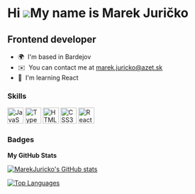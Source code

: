 Hi ![](https://user-images.githubusercontent.com/18350557/176309783-0785949b-9127-417c-8b55-ab5a4333674e.gif)My name is Marek Juričko
=====================================================================================================================================

Frontend developer
------------------

* 🌍  I'm based in Bardejov
* ✉️  You can contact me at [marek.juricko@azet.sk](mailto:marek.juricko@azet.sk)
* 🧠  I'm learning React

### Skills


<p align="left">
<a href="https://developer.mozilla.org/en-US/docs/Web/JavaScript" target="_blank" rel="noreferrer"><img src="https://raw.githubusercontent.com/danielcranney/readme-generator/main/public/icons/skills/javascript-colored.svg" width="36" height="36" alt="JavaScript" /></a>
<a href="https://www.typescriptlang.org/" target="_blank" rel="noreferrer"><img src="https://raw.githubusercontent.com/danielcranney/readme-generator/main/public/icons/skills/typescript-colored.svg" width="36" height="36" alt="TypeScript" /></a>
<a href="https://developer.mozilla.org/en-US/docs/Glossary/HTML5" target="_blank" rel="noreferrer"><img src="https://raw.githubusercontent.com/danielcranney/readme-generator/main/public/icons/skills/html5-colored.svg" width="36" height="36" alt="HTML5" /></a>
<a href="https://www.w3.org/TR/CSS/#css" target="_blank" rel="noreferrer"><img src="https://raw.githubusercontent.com/danielcranney/readme-generator/main/public/icons/skills/css3-colored.svg" width="36" height="36" alt="CSS3" /></a>
<a href="https://reactjs.org/" target="_blank" rel="noreferrer"><img src="https://raw.githubusercontent.com/danielcranney/readme-generator/main/public/icons/skills/react-colored.svg" width="36" height="36" alt="React" /></a>
</p>

### Badges

<b>My GitHub Stats</b>

<a href="http://www.github.com/MarekJuricko"><img src="https://github-readme-stats.vercel.app/api?username=MarekJuricko&show_icons=true&hide=stars,contribs&title_color=a855f7&text_color=84cc16&icon_color=3382ed&bg_color=171717&hide_border=true&show_icons=true" alt="MarekJuricko's GitHub stats" /></a>

<a href="https://github.com/MarekJuricko" align="left"><img src="https://github-readme-stats.vercel.app/api/top-langs/?username=MarekJuricko&langs_count=10&title_color=a855f7&text_color=84cc16&icon_color=3382ed&bg_color=171717&hide_border=true&locale=en&custom_title=Top%20%Languages" alt="Top Languages" /></a>
